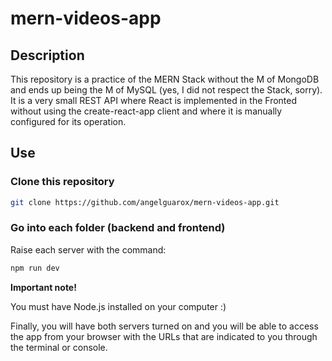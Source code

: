 # mern-videos-app

## Description

This repository is a practice of the MERN Stack without the M of MongoDB and ends up being the M of MySQL (yes, I did not respect the Stack, sorry).
It is a very small REST API where React is implemented in the Fronted without using the create-react-app client and where it is manually configured for its operation.

## Use

### Clone this repository

```bash
git clone https://github.com/angelguarox/mern-videos-app.git
```

### Go into each folder (backend and frontend)

Raise each server with the command:

```bash
npm run dev
```

**Important note!**

You must have Node.js installed on your computer :)

Finally, you will have both servers turned on and you will be able to access the app from your browser with the URLs that are indicated to you through the terminal or console.